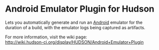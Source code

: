 # Android Emulator Plugin for Hudson

Lets you automatically generate and run an [Android](http://developer.android.com/) emulator for the duration of a build, with the emulator logs being captured as artifacts.

For more information, visit the wiki page:  
<http://wiki.hudson-ci.org/display/HUDSON/Android+Emulator+Plugin>
